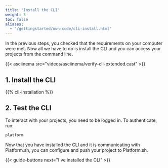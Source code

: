 ```yaml
---
title: "Install the CLI"
weight: 3
toc: false
aliases:
  - "/gettingstarted/own-code/cli-install.html"
---
```


In the previous steps, you checked that the requirements on your computer were met. Now all we have to do is install the CLI and you can access your projects from the command line.

{{< asciinema src="videos/asciinema/verify-cli-extended.cast" >}}

## 1. Install the CLI

{{% cli-installation %}}

## 2. Test the CLI

To interact with your projects, you need to be logged in.
To authenticate, run:

```bash
platform
```

Now that you have installed the CLI and it is communicating with Platform.sh, you can configure and push your project to Platform.sh.

{{< guide-buttons next="I've installed the CLI" >}}
